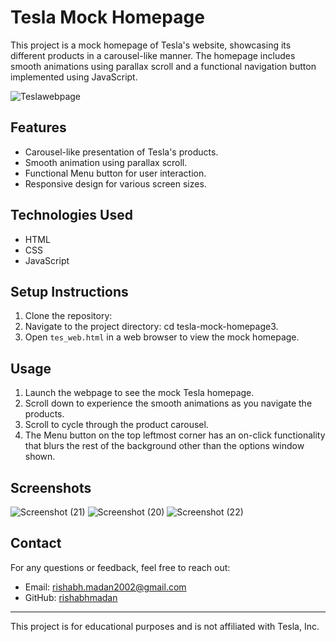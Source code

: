# Tesla Mock Homepage

This project is a mock homepage of Tesla's website, showcasing its different products in a carousel-like manner. The homepage includes smooth animations using parallax scroll and a functional navigation button implemented using JavaScript.


![Teslawebpage](https://github.com/rishabmadan/Tesla-Webpage/assets/115690317/e4dac1a3-95a1-4125-98f8-bec0acd4b938)


## Features

- Carousel-like presentation of Tesla's products.
- Smooth animation using parallax scroll.
- Functional Menu button for user interaction.
- Responsive design for various screen sizes.

## Technologies Used

- HTML
- CSS
- JavaScript

## Setup Instructions

1. Clone the repository:
2. Navigate to the project directory: cd tesla-mock-homepage3. 
3. Open `tes_web.html` in a web browser to view the mock homepage.

## Usage

1. Launch the webpage to see the mock Tesla homepage.
2. Scroll down to experience the smooth animations as you navigate the products.
3. Scroll to cycle through the product carousel.
4. The Menu button on the top leftmost corner has an on-click functionality that blurs the rest of the background other than the options window shown.

## Screenshots

![Screenshot (21)](https://github.com/rishabmadan/Tesla-Webpage/assets/115690317/60ba0663-503c-49b8-b9cf-878f26d992da)
![Screenshot (20)](https://github.com/rishabmadan/Tesla-Webpage/assets/115690317/d8e536a2-2368-4b8c-a0d2-a31dd6be862d)
![Screenshot (22)](https://github.com/rishabmadan/Tesla-Webpage/assets/115690317/68ac009e-959d-4e38-9cb8-57d598a176cd)

## Contact

For any questions or feedback, feel free to reach out:

- Email: rishabh.madan2002@gmail.com
- GitHub: [rishabhmadan](https://github.com/your-username)

---

This project is for educational purposes and is not affiliated with Tesla, Inc.
